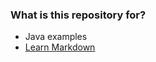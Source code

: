 ### What is this repository for? ###

* Java examples
* [Learn Markdown](https://bitbucket.org/tutorials/markdowndemo)